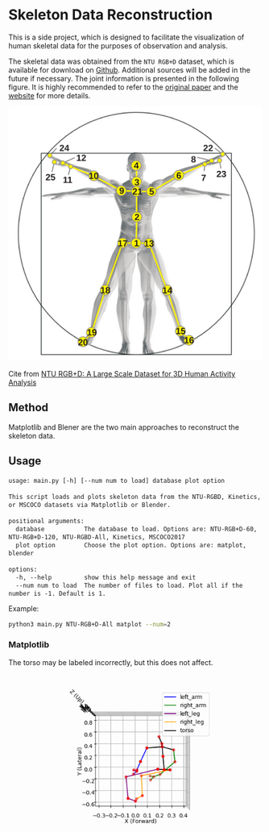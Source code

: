 # Skeleton Data Reconstruction

This is a side project, which is designed to facilitate the visualization of human skeletal data for the purposes of observation and analysis.

The skeletal data was obtained from the `NTU RGB+D` dataset, which is available for download on [Github](https://github.com/shahroudy/NTURGB-D). Additional sources will be added in the future if necessary. The joint information is presented in the following figure. It is highly recommended to refer to the [original paper](https://ieeexplore.ieee.org/document/7780484) and the [website](https://rose1.ntu.edu.sg/dataset/actionRecognition/) for more details.

![human_joint](./fig/humanbody.svg)

Cite from [NTU RGB+D: A Large Scale Dataset for 3D Human Activity Analysis](https://ieeexplore.ieee.org/document/7780484)

## Method

Matplotlib and Blener are the two main approaches to reconstruct the skeleton data.

## Usage

```text
usage: main.py [-h] [--num num to load] database plot option

This script loads and plots skeleton data from the NTU-RGBD, Kinetics, or MSCOCO datasets via Matplotlib or Blender.

positional arguments:
  database           The database to load. Options are: NTU-RGB+D-60, NTU-RGB+D-120, NTU-RGBD-All, Kinetics, MSCOCO2017 
  plot option        Choose the plot option. Options are: matplot, blender

options:
  -h, --help         show this help message and exit
  --num num to load  The number of files to load. Plot all if the number is -1. Default is 1.
```

Example:

```bash
python3 main.py NTU-RGB+D-All matplot --num=2
```

### Matplotlib

The torso may be labeled incorrectly, but this does not affect.
![gif_example](./fig/gif_example.gif)
